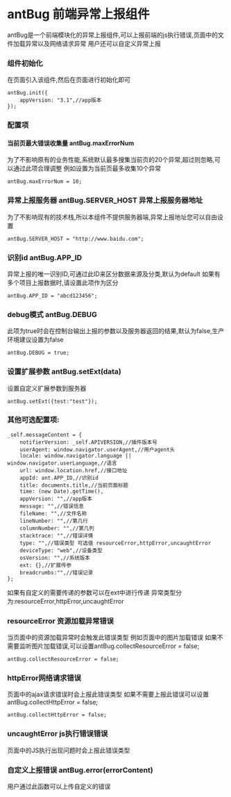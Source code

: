 # antBug 前端异常上报组件
antBug是一个前端模块化的异常上报组件,可以上报前端的js执行错误,页面中的文件加载异常以及网络请求异常
用户还可以自定义异常上报

### 组件初始化
在页面引入该组件,然后在页面进行初始化即可

	antBug.init({
    	appVersion: "3.1",//app版本
	});
### 配置项
#### 当前页最大错误收集量 antBug.maxErrorNum
  为了不影响原有的业务性能,系统默认最多搜集当前页的20个异常,超过则忽略,可以通过此项合理调整
  例如设置为当前页最多收集10个异常

	antBug.maxErrorNum = 10;

### 异常上报服务器 antBug.SERVER_HOST 异常上报服务器地址
为了不影响现有的技术栈,所以本组件不提供服务器端,异常上报地址您可以自由设置

	antBug.SERVER_HOST = "http://www.baidu.com";


### 识别id antBug.APP_ID
异常上报的唯一识别ID,可通过此ID来区分数据来源及分类,默认为default 如果有多个项目上报数据时,请设置此项作为区分

	antBug.APP_ID = "abcd123456";
### debug模式 antBug.DEBUG
此项为true时会在控制台输出上报的参数以及服务器返回的结果,默认为false,生产环境建议设置为false

	antBug.DEBUG = true;

### 设置扩展参数 antBug.setExt(data)
设置自定义扩展参数到服务器

	antBug.setExt({test:"test"});


### 其他可选配置项:

	_self.messageContent = {
        notifierVersion: _self.APIVERSION,//插件版本号
        userAgent: window.navigator.userAgent,//用户agent头
        locale: window.navigator.language || window.navigator.userLanguage,//语言
        url: window.location.href,//接口地址
        appId: ant.APP_ID,//识别id
        title: documents.title,//当前页面标题
        time: (new Date).getTime(),
        appVersion: "",//app版本
        message: "",//错误信息
        fileName: "",//文件名称
        lineNumber: "",//第几行
        columnNumber: "",//第几列
        stacktrace: "",//错误详情
        type: "",//错误类型 可选值 resourceError,httpError,uncaughtError
        deviceType: "web",//设备类型
        osVersion: "",//系统版本
        ext: {},//扩展传参
        breadcrumbs:"",//错误记录
    };

如果有自定义的需要传递的参数可以在ext中进行传递
异常类型分为:resourceError,httpError,uncaughtError

### resourceError 资源加载异常错误
当页面中的资源加载异常时会触发此错误类型
例如页面中的图片加载错误
如果不需要监听图片加载错误,可以设置antBug.collectResourceError = false;

	antBug.collectResourceError = false;

### httpError网络请求错误
页面中的ajax请求错误时会上报此错误类型
如果不需要上报此错误可以设置antBug.collectHttpError = false;

	antBug.collectHttpError = false;

### uncaughtError js执行错误错误
页面中的JS执行出现问题时会上报此错误类型



### 自定义上报错误 antBug.error(errorContent)
用户通过此函数可以上传自定义的错误
